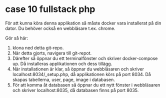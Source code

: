 # case 10 fullstack php
För att kunna köra denna applikation så måste docker vara installerat på din dator. Du behöver också en webbläsare t.ex. chrome.

Gör så här:
1. klona ned detta git-repo.
2. När detta gjorts, navigera till git-repot.
3. Därefter så öppnar du ett terminalfönster och skriver docker-compose up. Då installeras applikationen och dess tillägg.
4. När installationen är klar, så öppnar du webbläsaren och skriver localhost:8034/_setup.php, då applikationen körs på port 8034. Då skapas tabellerna, user, page, image i databasen.
5. För att komma åt databasen så öppnar du ett nytt fönster i webbläsaren och skriver localhost:8035, då databasen finns på port 8035.